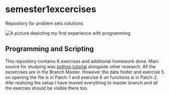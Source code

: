 # semester1excercises
Repository for problem sets solutions


![A picture depicting my first experience with programming](http://www.slate.com/content/dam/slate/articles/life/classes/2015/08/150827_CLASSES_Coding.jpg.CROP.promo-xlarge2.jpg)

## Programming and Scripting

This repository contains 6 exercises and additional homework done.
Main source for studying was [python tutorial](https://docs.python.org/3/tutorial/) alongside other research. 
All the excercises are in the Branch Master. However the data folder and exercise 5 on opening the file is in Patch-1 and exercise 6 on functions is in Patch-2. Afer realizing the setup I have moved everything to master branch and all the exercies should be visible there too.
